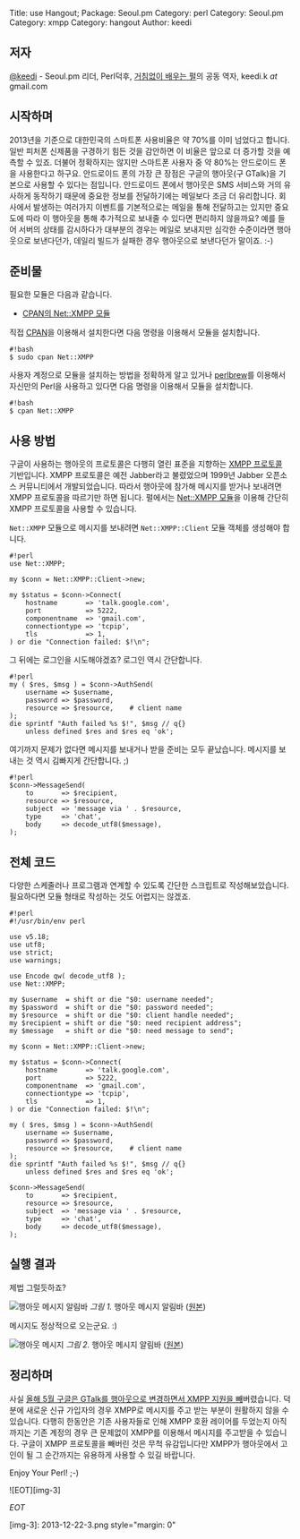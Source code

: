 Title:    use Hangout;
Package:  Seoul.pm
Category: perl
Category: Seoul.pm
Category: xmpp
Category: hangout
Author:   keedi

저자
-----

[@keedi][twitter-keedi] - Seoul.pm 리더, Perl덕후,
[거침없이 배우는 펄][yes24-4433208]의 공동 역자, keedi.k _at_ gmail.com


시작하며
---------

2013년을 기준으로 대한민국의 스마트폰 사용비율은 약 70%를 이미 넘었다고 합니다.
일반 피처폰 신제품을 구경하기 힘든 것을 감안하면 이 비율은 앞으로 더 증가할 것을 예측할 수 있죠.
더불어 정확하지는 않지만 스마트폰 사용자 중 약 80%는 안드로이드 폰을 사용한다고 하구요.
안드로이드 폰의 가장 큰 장점은 구글의 행아웃(구 GTalk)을 기본으로 사용할 수 있다는 점입니다.
안드로이드 폰에서 행아웃은 SMS 서비스와 거의 유사하게 동작하기 때문에
중요한 정보를 전달하기에는 메일보다 조금 더 유리합니다.
회사에서 발생하는 여러가지 이벤트를 기본적으로는 메일을 통해 전달하고는 있지만
중요도에 따라 이 행아웃을 통해 추가적으로 보내줄 수 있다면 편리하지 않을까요?
예를 들어 서버의 상태를 감시하다가 대부분의 경우는 메일로 보내지만
심각한 수준이라면 행아웃으로 보낸다던가, 데일리 빌드가 실패한 경우 행아웃으로 보낸다던가 말이죠. :-)


준비물
-------

필요한 모듈은 다음과 같습니다.

- [CPAN의 Net::XMPP 모듈][cpan-net-xmpp]

직접 [CPAN][cpan]을 이용해서 설치한다면 다음 명령을 이용해서 모듈을 설치합니다.

    #!bash
    $ sudo cpan Net::XMPP

사용자 계정으로 모듈을 설치하는 방법을 정확하게 알고 있거나
[perlbrew][home-perlbrew]를 이용해서 자신만의 Perl을 사용하고 있다면
다음 명령을 이용해서 모듈을 설치합니다.

    #!bash
    $ cpan Net::XMPP


사용 방법
----------

구글이 사용하는 행아웃의 프로토콜은 다행히 열린 표준을 지향하는 [XMPP 프로토콜][wiki-xmpp] 기반입니다.
XMPP 프로토콜은 예전 Jabber라고 불렸었으며 1999년 Jabber 오픈소스 커뮤니티에서 개발되었습니다.
따라서 행아웃에 참가해 메시지를 받거나 보내려면 XMPP 프로토콜을 따르기만 하면 됩니다.
펄에서는 [Net::XMPP 모듈][cpan-net-xmpp]을 이용해 간단히 XMPP 프로토콜을 사용할 수 있습니다.

`Net::XMPP` 모듈으로 메시지를 보내려면 `Net::XMPP::Client` 모듈 객체를 생성해야 합니다.

    #!perl
    use Net::XMPP;

    my $conn = Net::XMPP::Client->new;

    my $status = $conn->Connect(
        hostname       => 'talk.google.com',
        port           => 5222,
        componentname  => 'gmail.com',
        connectiontype => 'tcpip',
        tls            => 1,
    ) or die "Connection failed: $!\n";

그 뒤에는 로그인을 시도해야겠죠? 로그인 역시 간단합니다.

    #!perl
    my ( $res, $msg ) = $conn->AuthSend(
        username => $username,
        password => $password,
        resource => $resource,    # client name
    );
    die sprintf "Auth failed %s $!", $msg // q{}
        unless defined $res and $res eq 'ok';

여기까지 문제가 없다면 메시지를 보내거나 받을 준비는 모두 끝났습니다.
메시지를 보내는 것 역시 김빠지게 간단합니다. ;)

    #!perl
    $conn->MessageSend(
        to       => $recipient,
        resource => $resource,
        subject  => 'message via ' . $resource,
        type     => 'chat',
        body     => decode_utf8($message),
    );


전체 코드
----------

다양한 스케줄러나 프로그램과 연계할 수 있도록 간단한 스크립트로 작성해보았습니다.
필요하다면 모듈 형태로 작성하는 것도 어렵지는 않겠죠.

    #!perl
    #!/usr/bin/env perl

    use v5.18;
    use utf8;
    use strict;
    use warnings;

    use Encode qw( decode_utf8 );
    use Net::XMPP;

    my $username  = shift or die "$0: username needed";
    my $password  = shift or die "$0: password needed";
    my $resource  = shift or die "$0: client handle needed";
    my $recipient = shift or die "$0: need recipient address";
    my $message   = shift or die "$0: need message to send";

    my $conn = Net::XMPP::Client->new;

    my $status = $conn->Connect(
        hostname       => 'talk.google.com',
        port           => 5222,
        componentname  => 'gmail.com',
        connectiontype => 'tcpip',
        tls            => 1,
    ) or die "Connection failed: $!\n";

    my ( $res, $msg ) = $conn->AuthSend(
        username => $username,
        password => $password,
        resource => $resource,    # client name
    );
    die sprintf "Auth failed %s $!", $msg // q{}
        unless defined $res and $res eq 'ok';

    $conn->MessageSend(
        to       => $recipient,
        resource => $resource,
        subject  => 'message via ' . $resource,
        type     => 'chat',
        body     => decode_utf8($message),
    );


실행 결과
----------

제법 그럴듯하죠?

![행아웃 메시지 알림바][img-1-resize]
*그림 1.* 행아웃 메시지 알림바 ([원본][img-1])

메시지도 정상적으로 오는군요. :)

![행아웃 메시지][img-2-resize]
*그림 2.* 행아웃 메시지 알림바 ([원본][img-2])


정리하며
---------

사실 [올해 5월 구글은 GTalk를 행아웃으로 변경하면서 XMPP 지원을 빼][hangout-drop-xmpp]버렸습니다.
덕분에 새로운 신규 가입자의 경우 XMPP로 메시지를 주고 받는 부분이 원활하지 않을 수 있습니다.
다행히 한동안은 기존 사용자들로 인해 XMPP 호환 레이어를 두었는지 아직까지는 기존 계정의 경우
큰 문제없이 XMPP를 이용해서 메시지를 주고받을 수 있습니다.
구글이 XMPP 프로토콜을 빼버린 것은 무척 유감입니다만 XMPP가 행아웃에서
고인이 될 그 순간까지는 유용하게 사용할 수 있길 바랍니다.

Enjoy Your Perl! ;-)

![EOT][img-3]

_EOT_


[img-1]:          2013-12-22-1.png
[img-2]:          2013-12-22-2.png
[img-3]:          2013-12-22-3.png style="margin: 0"

[img-1-resize]:   2013-12-22-1_r.png
[img-2-resize]:   2013-12-22-2_r.png
[img-3-resize]:   2013-12-22-3_r.png

[cpan-net-xmpp]:          https://metacpan.org/module/Net::XMPP
[cpan]:                   http://www.cpan.org/
[hangout-drop-xmpp]:      http://windowspbx.blogspot.kr/2013/05/hangouts-wont-hangout-with-other.html
[home-perlbrew]:          http://perlbrew.pl/
[twitter-keedi]:          http://twitter.com/#!/keedi
[wiki-xmpp]:              http://en.wikipedia.org/wiki/XMPP
[yes24-4433208]:          http://www.yes24.com/24/goods/4433208
